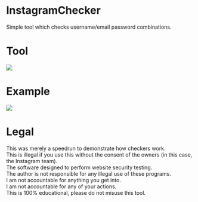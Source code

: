 # InstagramChecker
 Simple tool which checks username/email password combinations.
 
# Tool
![](https://i.ibb.co/sKKH0SB/instagram-checker-tool.png)

# Example
![](https://i.ibb.co/q5jSJDL/instagram-checker-example.png)

  
# Legal
 This was merely a speedrun to demonstrate how checkers work.<br/>
 This is illegal if you use this without the consent of the owners (in this case, the Instagram team).<br/>
 The software designed to perform website security testing.<br/>
 The author is not responsible for any illegal use of these programs.<br/>
 I am not accountable for anything you get into.<br/>
 I am not accountable for any of your actions.<br/>
 This is 100% educational, please do not misuse this tool.